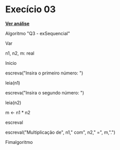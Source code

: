 # Execício 03
[**Ver análise**](AnaliseEX03.md)

Algoritmo "Q3 - exSequencial"

Var

n1, n2, m: real

Inicio

escreva("Insira o primeiro número: ")

leia(n1)

escreva("Insira o segundo número: ")

leia(n2)

m <- n1 * n2

escreval

escreval("Multiplicação de", n1," com", n2," =", m,".")

Fimalgoritmo
